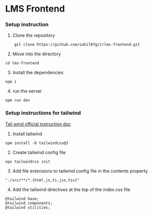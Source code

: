 # LMS Frontend

### Setup instruction

1. Clone the repository
```
    git clone https://github.com/sahil07git/lms-frontend.git
```

2. Move into the directory

```
cd lms-frontend
```
3. Install the dependencies
```
npm i
```

4. run the server
```
npm run dev
```

### Setup instructions for tailwind
[Tail wind official instruction doc](https://v3.tailwindcss.com/docs/installation)

1. Install tailwind

```
npm install -D tailwindcss@3
```
2. Create tailwind config file

```
npx tailwindcss init
```

3. Add file extensions to tailwind config file in the contents property

```
"./src/**/*.{html,js,ts,jsx,tsx}"
```

4. Add the tailwind directives at the top of the index.css file
```
@tailwind base;
@tailwind components;
@tailwind utilities;
```

